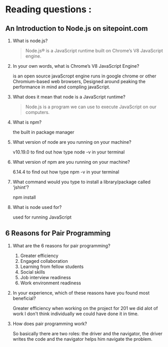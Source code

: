 # Reading questions :


## An Introduction to Node.js on sitepoint.com

1. What is node.js?

    >Node.js® is a JavaScript runtime built on Chrome’s V8 JavaScript engine.

2. In your own words, what is Chrome’s V8 JavaScript Engine?

    is an open source javaScropt engine runs in google chrome or other Chromium-based web browsers, Designed around peaking the performance in mind and compling javaScript.

3. What does it mean that node is a JavaScript runtime?

    >Node.js is a program we can use to execute JavaScript on our computers.

4. What is npm?

    the built in package manager

5. What version of node are you running on your machine?

    v10.19.0 to find out how type node -v in your terminal

6. What version of npm are you running on your machine?

    6.14.4 to find out how type npm -v in your terminal

7. What command would you type to install a library/package called ‘jshint’?

    npm install

8. What is node used for?

    used for running JavaScript

## 6 Reasons for Pair Programming

1. What are the 6 reasons for pair programming?
    1. Greater efficiency
    2. Engaged collaboration
    3. Learning from fellow students
    4. Social skills
    5. Job interview readiness
    6. Work environment readiness
2. In your experience, which of these reasons have you found most beneficial?

    Greater efficiency when working on the project for 201 we did alot of work I don't think individually we could have done it in time.

3. How does pair programming work?

    So basically there are two roles: the driver and the navigator, the driver writes the code and the navigator helps him navigate the problem.

